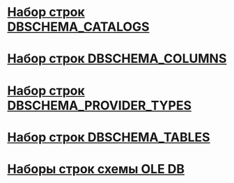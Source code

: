 # [Набор строк DBSCHEMA_CATALOGS](dbschema-catalogs-rowset.md)
# [Набор строк DBSCHEMA_COLUMNS](dbschema-columns-rowset.md)
# [Набор строк DBSCHEMA_PROVIDER_TYPES](dbschema-provider-types-rowset.md)
# [Набор строк DBSCHEMA_TABLES](dbschema-tables-rowset.md)
# [Наборы строк схемы OLE DB](ole-db-schema-rowsets.md)

